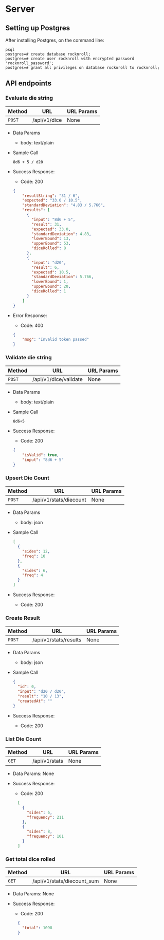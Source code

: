 # Server

## Setting up Postgres
After installing Postgres, on the command line:
```
psql
postgres=# create database rocknroll;
postgres=# create user rocknroll with encrypted password 'rocknroll_password';
postgres=# grant all privileges on database rocknroll to rocknroll;
```

## API endpoints

### Evaluate die string
| Method | URL | URL Params |
| ------ | --- | ---------- |
| `POST` | /api/v1/dice | None |

* Data Params
    * body: text/plain

* Sample Call
    ```
    8d6 + 5 / d20
    ```

* Success Response:
    * Code: 200
    ```json
    {
        "resultString": "31 / 6",
        "expected": "33.0 / 10.5",
        "standardDeviation": "4.83 / 5.766",
        "results": [
          {
            "input": "8d6 + 5",
            "result": 31,
            "expected": 33.0,
            "standardDeviation": 4.83,
            "lowerBound": 13,
            "upperBound": 53,
            "diceRolled": 8
          },
          {
            "input": "d20",
            "result": 6,
            "expected": 10.5,
            "standardDeviation": 5.766,
            "lowerBound": 1,
            "upperBound": 20,
            "diceRolled": 1
          } 
        ]   
    }
    ```

* Error Response:
    * Code: 400
    ```json
    {
        "msg": "Invalid token passed"
    }
    ```

### Validate die string
| Method | URL | URL Params |
| ------ | --- | ---------- |
| `POST` | /api/v1/dice/validate | None |

* Data Params
    * body: text/plain

* Sample Call
    ```
    8d6+5
    ```

* Success Response:
    * Code: 200
    ```json
    {
        "isValid": true,
        "input": "8d6 + 5" 
    }
    ```

### Upsert Die Count 
| Method | URL | URL Params |
| ------ | --- | ---------- |
| `POST` | /api/v1/stats/diecount | None |

* Data Params
  * body: json 

* Sample Call
    ```json
    [ 
      {
        "sides": 12,
        "freq": 10 
      },
      {
        "sides": 6,
        "freq": 4
      } 
    ]
    ```

* Success Response:
  * Code: 200

### Create Result 
| Method | URL | URL Params |
| ------ | --- | ---------- |
| `POST` | /api/v1/stats/results | None |

* Data Params
  * body: json

* Sample Call
    ```json
    {
      "id": 0,
      "input": "d20 / d20",
      "result": "10 / 13",
      "createdAt": ""
    }
    ```

* Success Response:
  * Code: 200
  
### List Die Count
| Method | URL | URL Params |
| ------ | --- | ---------- |
| `GET` | /api/v1/stats | None |

* Data Params: None

* Success Response:
  * Code: 200
  ```json
    [
      {
        "sides": 6,
        "frequency": 211
      },
      {
        "sides": 8,
        "frequency": 101
      }
    ]
  ```
  
### Get total dice rolled
| Method | URL | URL Params |
| ------ | --- | ---------- |
| `GET` | /api/v1/stats/diecount_sum | None |

* Data Params: None

* Success Response:
  * Code: 200
  ```json
    {
      "total": 1098
    }  
  ```